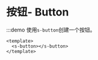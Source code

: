 # 按钮- Button

:::demo 使用`s-button`创建一个按钮。

```vue
<template>
  <s-button></s-button>
</template>
```
